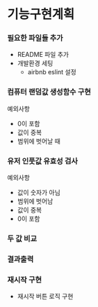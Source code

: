 기능구현계획
========

### 필요한 파일들 추가

- README 파일 추가
- 개발환경 세팅
  - airbnb eslint 설정

### 컴퓨터 랜덤값 생성함수 구현

예외사항
- 0이 포함
- 값이 중복
- 범위에 벗어날 때

### 유저 인풋값 유효성 검사

예외사항
- 값이 숫자가 아님
- 범위에 벗어남
- 값이 중복
- 0이 포함

### 두 값 비교

### 결과출력

### 재시작 구현

- 재시작 버튼 로직 구현